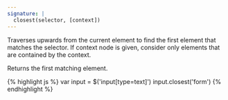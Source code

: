 ```yaml
---
signature: |
  closest(selector, [context])
---
```


Traverses upwards from the current element to find the first element that
matches the selector. If context node is given, consider only elements that are
contained by the context.

Returns the first matching element.

{% highlight js %}
var input = $('input[type=text]')
input.closest('form')
{% endhighlight %}
